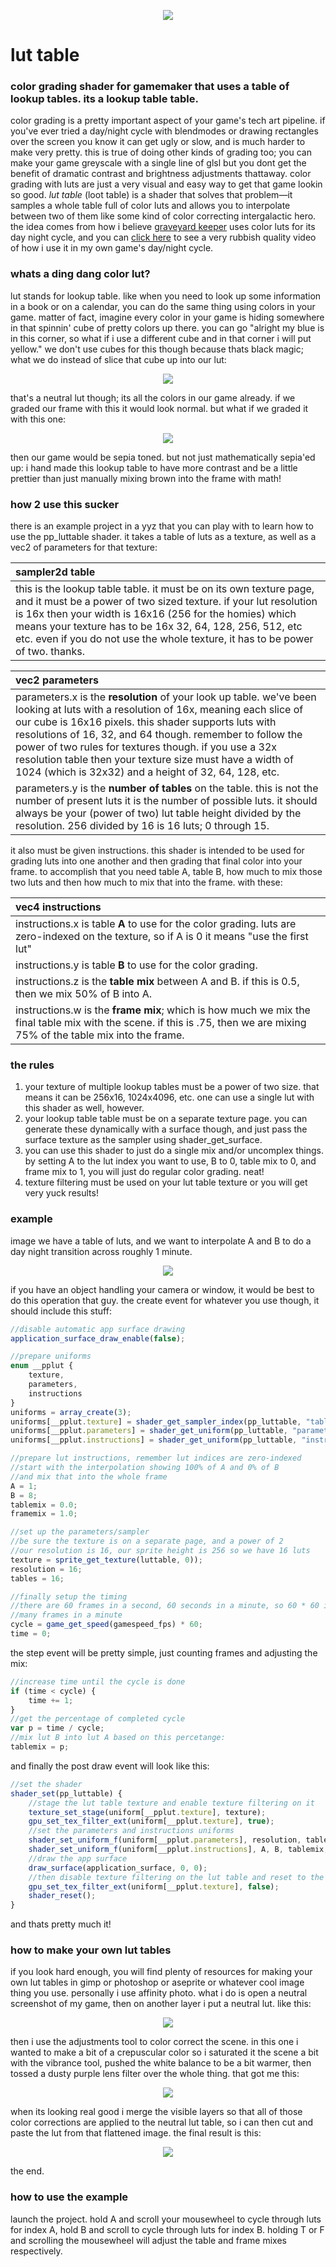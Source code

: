 <p align="center"><img src="https://github.com/attic-stuff/lut-table/blob/main/spincube.gif"/></p>

# lut table

### color grading shader for gamemaker that uses a table of lookup tables. its a lookup table table.

color grading is a pretty important aspect of your game's tech art pipeline. if you've ever tried a day/night cycle with blendmodes or drawing rectangles over the screen you know it can get ugly or slow, and is much harder to make very pretty. this is true of doing other kinds of grading too; you can make your game greyscale with a single line of glsl but you dont get the benefit of dramatic contrast and brightness adjustments thattaway. color grading with luts are just a very visual and easy way to get that game lookin so good. *lut table* (loot table) is a shader that solves that problem—it samples a whole table full of color luts and allows you to interpolate between two of them like some kind of color correcting intergalactic hero. the idea comes from how i believe [graveyard keeper](https://www.gamedeveloper.com/programming/graveyard-keeper-how-the-graphics-effects-are-made) uses color luts for its day night cycle, and you can [click here](https://i.imgur.com/QSgGEdX.mp4) to see a very rubbish quality video of how i use it in my own game's day/night cycle.

### whats a ding dang color lut?

lut stands for lookup table. like when you need to look up some information in a book or on a calendar, you can do the same thing using colors in your game. matter of fact, imagine every color in your game is hiding somewhere in that spinnin' cube of pretty colors up there. you can go "alright my blue is in this corner, so what if i use a different cube and in that corner i will put yellow." we don't use cubes for this though because thats black magic; what we do instead of slice that cube up into our lut:

<p align="center"><img src="https://github.com/attic-stuff/lut-table/blob/main/lut%20textures/neutral16x.png"/></p>

that's a neutral lut though; its all the colors in our game already. if we graded our frame with this it would look normal. but what if we graded it with this one:

<p align="center"><img src="https://github.com/attic-stuff/lut-table/blob/main/lut%20textures/16xsepia.png"/></p>

then our game would be sepia toned. but not just mathematically sepia'ed up: i hand made this lookup table to have more contrast and be a little prettier than just manually mixing brown into the frame with math!

### how 2 use this sucker

there is an example project in a yyz that you can play with to learn how to use the pp_luttable shader. it takes a table of luts as a texture, as well as a vec2 of parameters for that texture:

| sampler2d table                                              |
| :----------------------------------------------------------- |
| this is the lookup table table. it must be on its own texture page, and it must be a power of two sized texture. if your lut resolution is 16x then your width is 16x16 (256 for the homies) which means your texture has to be 16x 32, 64, 128, 256, 512, etc etc. even if you do not use the whole texture, it has to be power of two. thanks. |

| vec2 parameters                                              |
| :----------------------------------------------------------- |
| parameters.x is the **resolution** of your look up table. we've been looking at luts with a resolution of 16x, meaning each slice of our cube is 16x16 pixels. this shader supports luts with resolutions of 16, 32, and 64 though. remember to follow the power of two rules for textures though. if you use a 32x resolution table then your texture size must have a width of 1024 (which is 32x32) and a height of 32, 64, 128, etc. |
| parameters.y is the **number of tables** on the table.  this is not the number of present luts it is the number of possible luts. it should always be your (power of two) lut table height divided by the resolution. 256 divided by 16 is 16 luts; 0 through 15. |

it also must be given instructions. this shader is intended to be used for grading luts into one another and then grading that final color into your frame. to accomplish that you need table A, table B, how much to mix those two luts and then how much to mix that into the frame. with these:

| vec4 instructions                                            |
| :----------------------------------------------------------- |
| instructions.x is table **A** to use for the color grading. luts are zero-indexed on the texture, so if A is 0 it means "use the first lut" |
| instructions.y is table **B** to use for the color grading.  |
| instructions.z is the **table mix** between A and B. if this is 0.5, then we mix 50% of B into A. |
| instructions.w is the **frame mix**; which is how much we mix the final table mix with the scene. if this is .75, then we are mixing 75% of the table mix into the frame. |

### the rules

1. your texture of multiple lookup tables must be a power of two size. that means it can be 256x16, 1024x4096, etc. one can use a single lut with this shader as well, however.
2. your lookup table table must be on a separate texture page. you can generate these dynamically with a surface though, and just pass the surface texture as the sampler using shader_get_surface.
3. you can use this shader to just do a single mix and/or uncomplex things. by setting A to the lut index you want to use, B to 0, table mix to 0, and frame mix to 1, you will just do regular color grading. neat!
4. texture filtering must be used on your lut table texture or you will get very yuck results!

### example

image we have a table of luts, and we want to interpolate A and B to do a day night transition across roughly 1 minute.

<p align="center"><img src="https://github.com/attic-stuff/lut-table/blob/main/lut%20textures/16xsepia.png"/></p>

if you have an object handling your camera or window, it would be best to do this operation that guy. the create event for whatever you use though, it should include this stuff:

```js
//disable automatic app surface drawing
application_surface_draw_enable(false);

//prepare uniforms
enum __pplut {
	texture,
	parameters,
	instructions
}
uniforms = array_create(3);
uniforms[__pplut.texture] = shader_get_sampler_index(pp_luttable, "table");
uniforms[__pplut.parameters] = shader_get_uniform(pp_luttable, "parameters");
uniforms[__pplut.instructions] = shader_get_uniform(pp_luttable, "instructions");

//prepare lut instructions, remember lut indices are zero-indexed
//start with the interpolation showing 100% of A and 0% of B
//and mix that into the whole frame
A = 1;
B = 8;
tablemix = 0.0;
framemix = 1.0;

//set up the parameters/sampler
//be sure the texture is on a separate page, and a power of 2
//our resolution is 16, our sprite height is 256 so we have 16 luts
texture = sprite_get_texture(luttable, 0));
resolution = 16;
tables = 16;

//finally setup the timing
//there are 60 frames in a second, 60 seconds in a minute, so 60 * 60 is how
//many frames in a minute
cycle = game_get_speed(gamespeed_fps) * 60;
time = 0;
```

the step event will be pretty simple, just counting frames and adjusting the mix:

```js
//increase time until the cycle is done
if (time < cycle) {
    time += 1;
}
//get the percentage of completed cycle
var p = time / cycle;
//mix lut B into lut A based on this percetange:
tablemix = p;
```

and finally the post draw event will look like this:

```js
//set the shader
shader_set(pp_luttable) {
    //stage the lut table texture and enable texture filtering on it
    texture_set_stage(uniform[__pplut.texture], texture);
    gpu_set_tex_filter_ext(uniform[__pplut.texture], true);
    //set the parameters and instructions uniforms
    shader_set_uniform_f(uniform[__pplut.parameters], resolution, table);
    shader_set_uniform_f(uniform[__pplut.instructions], A, B, tablemix, framemix);
    //draw the app surface
    draw_surface(application_surface, 0, 0);
    //then disable texture filtering on the lut table and reset to the passthru shader
    gpu_set_tex_filter_ext(uniform[__pplut.texture], false);
    shader_reset();
}
```

and thats pretty much it!

### how to make your own lut tables

if you look hard enough, you will find plenty of resources for making your own lut tables in gimp or photoshop or aseprite or whatever cool image thing you use. personally i use affinity photo. what i do is open a neutral screenshot of my game, then on another layer i put a neutral lut. like this:

<p align="center"><img src="https://github.com/attic-stuff/lut-table/blob/main/lutguide/a.png"/></p>

then i use the adjustments tool to color correct the scene. in this one i wanted to make a bit of a crepuscular color so i saturated it the scene a bit with the vibrance tool, pushed the white balance to be a bit warmer, then tossed a dusty purple lens filter over the whole thing. that got me this:

<p align="center"><img src="https://github.com/attic-stuff/lut-table/blob/main/lutguide/b.png"/></p>

when its looking real good i merge the visible layers so that all of those color corrections are applied to the neutral lut table, so i can then cut and paste the lut from that flattened image. the final result is this:

<p align="center"><img src="https://github.com/attic-stuff/lut-table/blob/main/lutguide/c.png"/></p>

the end.

### how to use the example

launch the project. hold A and scroll your mousewheel to cycle through luts for index A, hold B and scroll to cycle through luts for index B. holding T or F and scrolling the mousewheel will adjust the table and frame mixes respectively.
